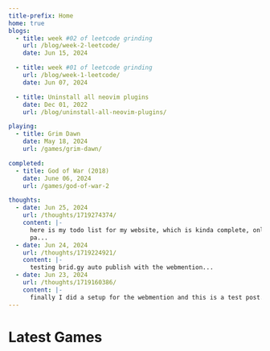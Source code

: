 ```yaml
---
title-prefix: Home
home: true
blogs:
  - title: week #02 of leetcode grinding
    url: /blog/week-2-leetcode/
    date: Jun 15, 2024

  - title: week #01 of leetcode grinding
    url: /blog/week-1-leetcode/
    date: Jun 07, 2024

  - title: Uninstall all neovim plugins
    date: Dec 01, 2022
    url: /blog/uninstall-all-neovim-plugins/

playing:
  - title: Grim Dawn
    date: May 18, 2024
    url: /games/grim-dawn/

completed:
  - title: God of War (2018)
    date: June 06, 2024
    url: /games/god-of-war-2

thoughts:
  - date: Jun 25, 2024
    url: /thoughts/1719274374/
    content: |-
      here is my todo list for my website, which is kinda complete, only missing two parts (taging, and
      pa...
  - date: Jun 24, 2024
    url: /thoughts/1719224921/
    content: |-
      testing brid.gy auto publish with the webmention...
  - date: Jun 23, 2024
    url: /thoughts/1719160386/
    content: |-
      finally I did a setup for the webmention and this is a test post...
---
```


# Latest Games
